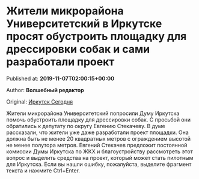 
# Жители микрорайона Университетский в Иркутске просят обустроить площадку для дрессировки собак и сами разработали проект

Published at: **2019-11-07T02:00:15+00:00**

Author: **Волшебный редактор**

Original: [Иркутск Сегодня](https://irk.today/2019/11/07/zhiteli-mikrorajona-universitetskij-v-irkutske-prosjat-obustroit-ploshhadku-dlja-dressirovki-sobak-i-sami-razrabotali-proekt/)

Жители микрорайона Университетский попросили Думу Иркутска помочь обустроить площадку для дрессировки собак. С просьбой они обратились к депутату по округу Евгению Стекачеву.
В думе рассказали, что жители уже даже разработали проект площадки. Она должна быть не менее 20 квадратных метров с ограждением высотой не менее полутора метров.
Евгений Стекачев предложит постоянной комиссии Думы Иркутска по ЖКХ и благоустройству рассмотреть этот вопрос и выделить средства на проект, который может стать пилотным для Иркутска.
Если вы нашли ошибку, пожалуйста, выделите фрагмент текста и нажмите Ctrl+Enter.
